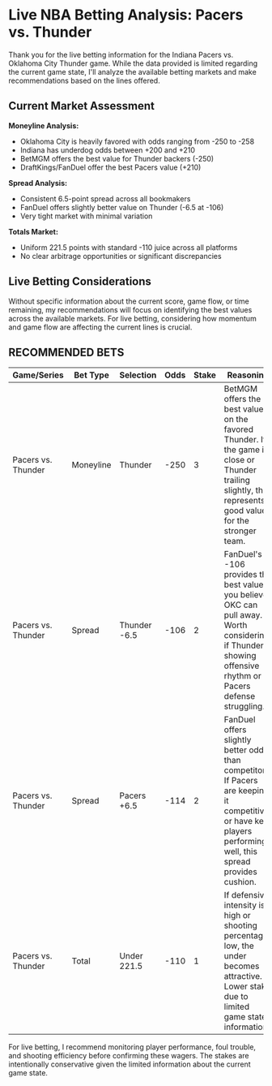 # Live NBA Betting Analysis: Pacers vs. Thunder

Thank you for the live betting information for the Indiana Pacers vs. Oklahoma City Thunder game. While the data provided is limited regarding the current game state, I'll analyze the available betting markets and make recommendations based on the lines offered.

## Current Market Assessment

**Moneyline Analysis:**
- Oklahoma City is heavily favored with odds ranging from -250 to -258
- Indiana has underdog odds between +200 and +210
- BetMGM offers the best value for Thunder backers (-250)
- DraftKings/FanDuel offer the best Pacers value (+210)

**Spread Analysis:**
- Consistent 6.5-point spread across all bookmakers
- FanDuel offers slightly better value on Thunder (-6.5 at -106)
- Very tight market with minimal variation

**Totals Market:**
- Uniform 221.5 points with standard -110 juice across all platforms
- No clear arbitrage opportunities or significant discrepancies

## Live Betting Considerations

Without specific information about the current score, game flow, or time remaining, my recommendations will focus on identifying the best values across the available markets. For live betting, considering how momentum and game flow are affecting the current lines is crucial.

## RECOMMENDED BETS

| Game/Series | Bet Type | Selection | Odds | Stake | Reasoning |
|-------------|----------|-----------|------|-------|-----------|
| Pacers vs. Thunder | Moneyline | Thunder | -250 | 3 | BetMGM offers the best value on the favored Thunder. If the game is close or Thunder trailing slightly, this represents good value for the stronger team. |
| Pacers vs. Thunder | Spread | Thunder -6.5 | -106 | 2 | FanDuel's -106 provides the best value if you believe OKC can pull away. Worth considering if Thunder showing offensive rhythm or if Pacers defense struggling. |
| Pacers vs. Thunder | Spread | Pacers +6.5 | -114 | 2 | FanDuel offers slightly better odds than competitors. If Pacers are keeping it competitive or have key players performing well, this spread provides cushion. |
| Pacers vs. Thunder | Total | Under 221.5 | -110 | 1 | If defensive intensity is high or shooting percentages low, the under becomes attractive. Lower stake due to limited game state information. |

For live betting, I recommend monitoring player performance, foul trouble, and shooting efficiency before confirming these wagers. The stakes are intentionally conservative given the limited information about the current game state.